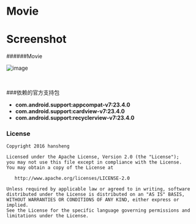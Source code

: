 # Movie# Screenshot######Movie![image](https://github.com/fuqinwu/Movie/blob/master/screenshot/movie.png)<br/>###依赖的官方支持包* **com.android.support:appcompat-v7:23.4.0*** **com.android.support:cardview-v7:23.4.0*** **com.android.support:recyclerview-v7:23.4.0**  ### License```Copyright 2016 hanshengLicensed under the Apache License, Version 2.0 (the "License");you may not use this file except in compliance with the License.You may obtain a copy of the License at   http://www.apache.org/licenses/LICENSE-2.0Unless required by applicable law or agreed to in writing, softwaredistributed under the License is distributed on an "AS IS" BASIS,WITHOUT WARRANTIES OR CONDITIONS OF ANY KIND, either express or implied.See the License for the specific language governing permissions andlimitations under the License.```